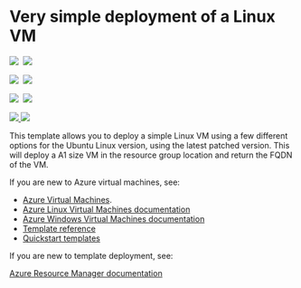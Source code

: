 # Very simple deployment of a Linux VM

<IMG SRC="https://azbotstorage.blob.core.windows.net/badges/101-vm-simple-linux/PublicLastTestDate.svg" />&nbsp;
<IMG SRC="https://azbotstorage.blob.core.windows.net/badges/101-vm-simple-linux/PublicDeployment.svg" />&nbsp;

<IMG SRC="https://azbotstorage.blob.core.windows.net/badges/101-vm-simple-linux/FairfaxLastTestDate.svg" />&nbsp;
<IMG SRC="https://azbotstorage.blob.core.windows.net/badges/101-vm-simple-linux/FairfaxDeployment.svg" />&nbsp;

<IMG SRC="https://azbotstorage.blob.core.windows.net/badges/101-vm-simple-linux/BestPracticeResult.svg" />&nbsp;
<IMG SRC="https://azbotstorage.blob.core.windows.net/badges/101-vm-simple-linux/CredScanResult.svg" />&nbsp;

<a href="https://portal.azure.com/#create/Microsoft.Template/uri/https%3A%2F%2Fraw.githubusercontent.com%2FAzure%2Fazure-quickstart-templates%2Fmaster%2F101-vm-simple-linux%2Fazuredeploy.json" target="_blank">
    <img src="http://azuredeploy.net/deploybutton.png"/>
</a>
<a href="http://armviz.io/#/?load=https%3A%2F%2Fraw.githubusercontent.com%2FAzure%2Fazure-quickstart-templates%2Fmaster%2F101-vm-simple-linux%2Fazuredeploy.json" target="_blank">
    <img src="http://armviz.io/visualizebutton.png"/>
</a>

This template allows you to deploy a simple Linux VM using a few different options for the Ubuntu Linux version, using the latest patched version. This will deploy a A1 size VM in the resource group location and return the FQDN of the VM.

If you are new to Azure virtual machines, see:

- [Azure Virtual Machines](https://azure.microsoft.com/services/virtual-machines/).
- [Azure Linux Virtual Machines documentation](https://docs.microsoft.com/azure/virtual-machines/linux/)
- [Azure Windows Virtual Machines documentation](https://docs.microsoft.com/azure/virtual-machines/windows/)
- [Template reference](https://docs.microsoft.com/azure/templates/microsoft.compute/allversions)
- [Quickstart templates](https://azure.microsoft.com/resources/templates/?resourceType=Microsoft.Compute&pageNumber=1&sort=Popular)

If you are new to template deployment, see:

[Azure Resource Manager documentation](https://docs.microsoft.com/azure/azure-resource-manager/)

